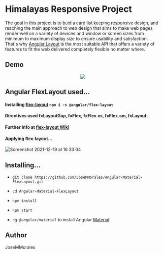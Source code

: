 # Himalayas Responsive Project

The goal in this project is to buid a card list keeping responsive design, and reaching the main approach to web design that aims to make web pages render well on a variety of devices and window or screen sizes from minimum to maximum display size to ensure usability and satisfaction. That's why [Angular Layout](https://material.angularjs.org/1.1.1/layout/introduction) is the most suitable API that offers a variety of features to fit the web delivered completely flexible no matter where. 

## Demo

<div align="center">
  <img src="src/assets/demoWeb.gif" />
</div>

## Angular FlexLayout used...
#### Installing [flex-layout](https://github.com/angular/flex-layout)  `npm i -s @angular/flex-layout` 
#### Directives used fxLayoutGap, fxFlex, fxFlex.xs, fxFlex.sm, fxLayout.
#### Further info at [flex-layout Wiki](https://github.com/angular/flex-layout/wiki)

#### Applying flex-layout...
![Screenshot 2021-12-19 at 16 33 04](https://user-images.githubusercontent.com/43299285/146680911-ef430428-33b6-4505-abc2-b68a198439b6.png)

## Installing...

* `git clone https://github.com/JoseMMorales/Angular-Material-FlexLayout.git`
* `cd Angular-Material-FlexLayout`
* `npm install`
* `npm start`

* `ng @angular/material` to install Angular [Material](https://material.angular.io/) 

## Author

JoseMMorales